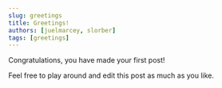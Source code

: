 ```yaml
---
slug: greetings
title: Greetings!
authors: [juelmarcey, slorber]
tags: [greetings]
---
```


Congratulations, you have made your first post!

<!-- truncate -->

Feel free to play around and edit this post as much as you like.